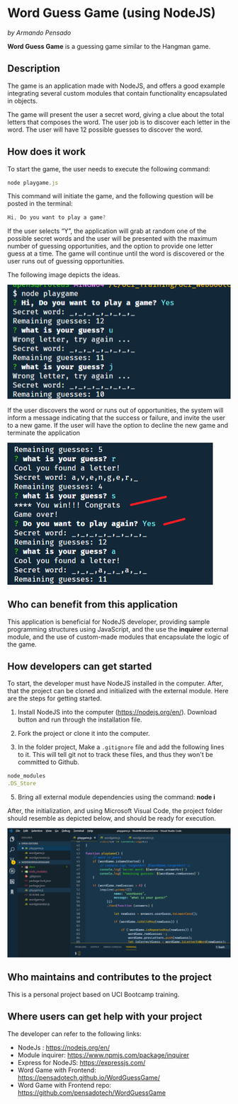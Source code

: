 
# Word Guess Game (using NodeJS)

_by Armando Pensado_

**Word Guess Game** is a guessing game similar to the Hangman game.

## Description

The game is an application made with NodeJS, and offers a good example integrating several custom modules that contain functionality encapsulated in objects. 

The game will present the user a secret word, giving a clue about the total letters that composes the word. The user job is to discover each letter in the word. The user will have 12 possible guesses to discover the word.

## How does it work

To start the game, the user needs to execute the following command: 

```js
node playgame.js
```

This command will initiate the game, and the following question will be posted in the terminal:

```js
Hi, Do you want to play a game?
```

 If the user selects “Y”, the application will grab at random one of the possible secret words and the user will be presented with the maximum number of guessing opportunities, and the option to provide one letter guess at a time. The game will continue until the word is discovered or the user runs out of guessing opportunities.

The following image depicts the ideas.

![Start](./docs/1.Start.png)

If the user discovers the word or runs out of opportunities, the system will inform a message indicating that the success or failure, and invite the user to a new game. If the user will have the option to decline the new game and terminate the application

![playing](./docs/2.gamesends.png)

## Who can benefit from this application

This application is beneficial for NodeJS developer, providing sample programming structures using JavaScript, and the use the **inquirer** external module, and the use of custom-made modules that encapsulate the logic of the game.

## How developers can get started

To start, the developer must have NodeJS installed in the computer. After, that the project can be cloned and initialized with the external module.  Here are the steps for getting started.

1. Install NodeJS into the computer  (https://nodejs.org/en/). Download button and run through the installation file.

2. Fork the project or clone it into the computer.

3. In the folder project, Make a `.gitignore` file and add the following lines to it. This will tell git not to track these files, and thus they won't be committed to Github.

```js
node_modules
.DS_Store
```

5. Bring all external module dependencies using the command:  **node i**

After, the initialization, and using Microsoft Visual Code, the project folder should resemble as depicted below, and should be ready for execution.

![layout](./docs/3.vslayout.png)

## Who maintains and contributes to the project

This is a personal project based on UCI Bootcamp training. 

## Where users can get help with your project

The developer can refer to the following links:

* NodeJs  : https://nodejs.org/en/
* Module inquirer: https://www.npmjs.com/package/inquirer
* Express for NodeJS: https://expressjs.com/
* Word Game with Frontend: https://pensadotech.github.io/WordGuessGame/
* Word Game with Frontend repo: https://github.com/pensadotech/WordGuessGame
